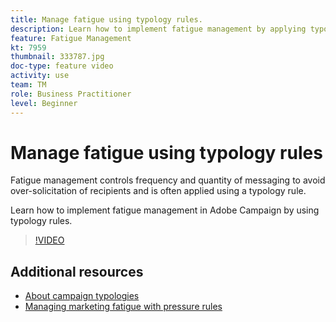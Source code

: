 ```yaml
---
title: Manage fatigue using typology rules.
description: Learn how to implement fatigue management by applying typology rules.
feature: Fatigue Management
kt: 7959
thumbnail: 333787.jpg
doc-type: feature video
activity: use
team: TM
role: Business Practitioner
level: Beginner
---
```


# Manage fatigue using typology rules

Fatigue management controls frequency and quantity of messaging to avoid over-solicitation of recipients and is often applied using a typology rule.

Learn how to implement fatigue management in Adobe Campaign by using typology rules.

>[!VIDEO](https://video.tv.adobe.com/v/333787?quality=12)

## Additional resources

* [About campaign typologies](https://experienceleague.adobe.com/docs/campaign-classic/using/orchestrating-campaigns/campaign-optimization/about-campaign-typologies.html?lang=en)
* [Managing marketing fatigue with pressure rules](https://experienceleague.adobe.com/docs/campaign-classic/using/orchestrating-campaigns/campaign-optimization/pressure-rules.html?lang=en)
